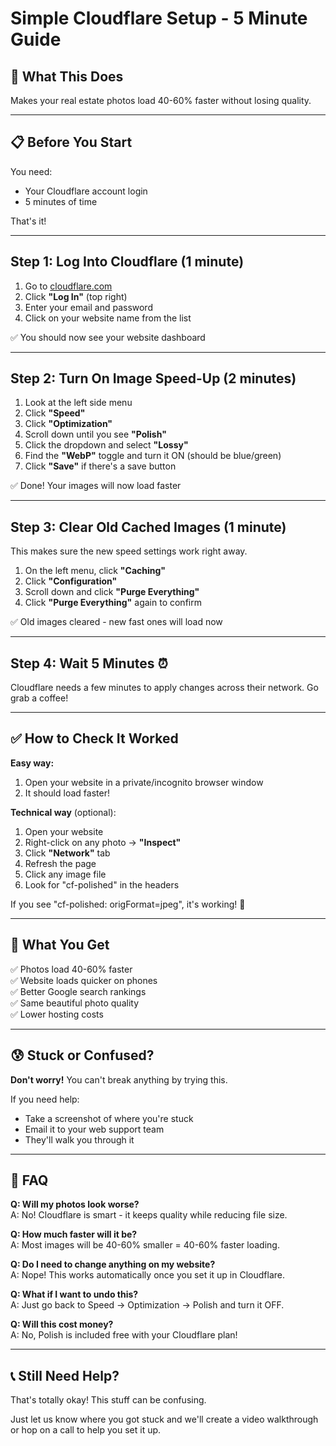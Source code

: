 # Simple Cloudflare Setup - 5 Minute Guide

## 🎯 What This Does
Makes your real estate photos load 40-60% faster without losing quality.

---

## 📋 Before You Start
You need:
- Your Cloudflare account login
- 5 minutes of time

That's it!

---

## Step 1: Log Into Cloudflare (1 minute)

1. Go to [cloudflare.com](https://cloudflare.com)
2. Click **"Log In"** (top right)
3. Enter your email and password
4. Click on your website name from the list

✅ You should now see your website dashboard

---

## Step 2: Turn On Image Speed-Up (2 minutes)

1. Look at the left side menu
2. Click **"Speed"**
3. Click **"Optimization"**
4. Scroll down until you see **"Polish"**
5. Click the dropdown and select **"Lossy"**
6. Find the **"WebP"** toggle and turn it ON (should be blue/green)
7. Click **"Save"** if there's a save button

✅ Done! Your images will now load faster

---

## Step 3: Clear Old Cached Images (1 minute)

This makes sure the new speed settings work right away.

1. On the left menu, click **"Caching"**
2. Click **"Configuration"**
3. Scroll down and click **"Purge Everything"**
4. Click **"Purge Everything"** again to confirm

✅ Old images cleared - new fast ones will load now

---

## Step 4: Wait 5 Minutes ⏰

Cloudflare needs a few minutes to apply changes across their network. Go grab a coffee!

---

## ✅ How to Check It Worked

**Easy way:**
1. Open your website in a private/incognito browser window
2. It should load faster!

**Technical way** (optional):
1. Open your website
2. Right-click on any photo → **"Inspect"**
3. Click **"Network"** tab
4. Refresh the page
5. Click any image file
6. Look for "cf-polished" in the headers

If you see "cf-polished: origFormat=jpeg", it's working! 🎉

---

## 🎁 What You Get

✅ Photos load 40-60% faster  
✅ Website loads quicker on phones  
✅ Better Google search rankings  
✅ Same beautiful photo quality  
✅ Lower hosting costs  

---

## 😰 Stuck or Confused?

**Don't worry!** You can't break anything by trying this.

If you need help:
- Take a screenshot of where you're stuck
- Email it to your web support team
- They'll walk you through it

---

## 🤔 FAQ

**Q: Will my photos look worse?**  
A: No! Cloudflare is smart - it keeps quality while reducing file size.

**Q: How much faster will it be?**  
A: Most images will be 40-60% smaller = 40-60% faster loading.

**Q: Do I need to change anything on my website?**  
A: Nope! This works automatically once you set it up in Cloudflare.

**Q: What if I want to undo this?**  
A: Just go back to Speed → Optimization → Polish and turn it OFF.

**Q: Will this cost money?**  
A: No, Polish is included free with your Cloudflare plan!

---

## 📞 Still Need Help?

That's totally okay! This stuff can be confusing. 

Just let us know where you got stuck and we'll create a video walkthrough or hop on a call to help you set it up.
